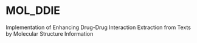 # MOL_DDIE
Implementation of Enhancing Drug-Drug Interaction Extraction from Texts by Molecular Structure Information
